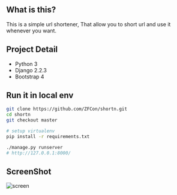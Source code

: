 ## What is this?
This is a simple url shortener, That allow you to short url and use it whenever you want.

## Project Detail

* Python 3
* Django 2.2.3
* Bootstrap 4


## Run it in local env

```bash
git clone https://github.com/ZFCon/shortn.git
cd shortn
git checkout master

# setup virtualenv
pip install -r requirements.txt

./manage.py runserver
# http://127.0.0.1:8000/
```

## ScreenShot

![screen](https://user-images.githubusercontent.com/26200198/70474175-cc3d8d00-1ada-11ea-94c9-f54a7a410e38.png)


